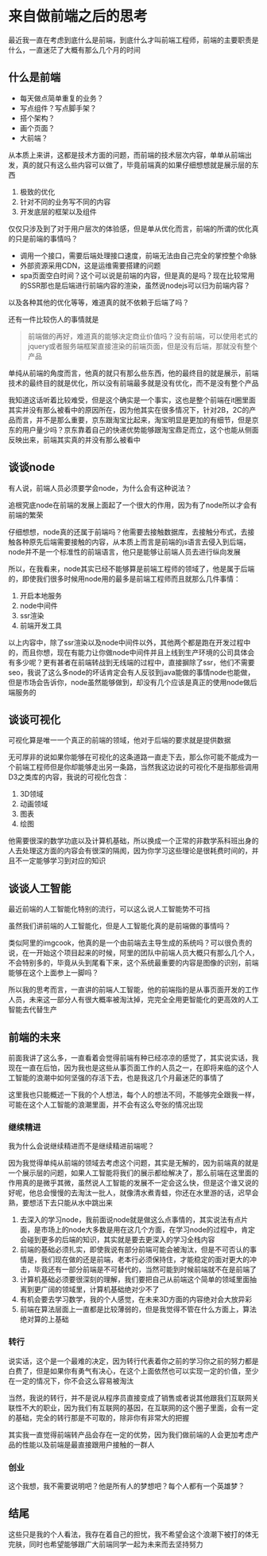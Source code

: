 # 来自做前端之后的思考

最近我一直在考虑到底什么是前端，到底什么才叫前端工程师，前端的主要职责是什么，一直迷茫了大概有那么几个月的时间

## 什么是前端

- 每天做点简单重复的业务？
- 写点组件？写点脚手架？
- 搭个架构？
- 画个页面？
- 大前端？

从本质上来讲，这都是技术方面的问题，而前端的技术层次内容，单单从前端出发，真的就只有这么些内容可以做了，毕竟前端真的如果仔细想想就是展示层的东西

1. 极致的优化
2. 针对不同的业务写不同的内容
3. 开发底层的框架以及组件

仅仅只涉及到了对于用户层次的体验感，但是单从优化而言，前端的所谓的优化真的只是前端的事情吗？

- 调用一个接口，需要后端处理接口速度，前端无法由自己完全的掌控整个命脉
- 外部资源采用CDN，这是运维需要搭建的问题
- spa页面空白时间？这个可以说是前端的内容，但是真的是吗？现在比较常用的SSR那也是后端进行前端内容的渲染，虽然说nodejs可以归为前端内容？

以及各种其他的优化等等，难道真的就不依赖于后端了吗？

还有一件比较伤人的事情就是

> 前端做的再好，难道真的能够决定商业价值吗？没有前端，可以使用老式的jquery或者服务端框架直接渲染的前端页面，但是没有后端，那就没有整个产品

单纯从前端的角度而言，他真的就只有那么些东西，他的最终目的就是展示，前端技术的最终目的就是优化，所以没有前端最多就是没有优化，而不是没有整个产品

我知道这话听着比较难受，但是这个确实是一个事实，这也是整个前端在it圈里面其实并没有那么被看中的原因所在，因为他其实在很多情况下，针对2B，2C的产品而言，并不是那么重要，京东跟淘宝比起来，淘宝明显是更加的有细节，但是京东的用户量少吗？京东靠着自己的快递优势能够跟淘宝鼎足而立，这个也能从侧面反映出来，前端其实真的并没有那么被看中

## 谈谈node

有人说，前端人员必须要学会node，为什么会有这种说法？

追根究底node在前端的发展上面起了一个很大的作用，因为有了node所以才会有前端的繁荣

仔细想想，node真的还属于前端吗？他需要去接触数据库，去接触分布式，去接触各种原先后端需要接触的内容，从本质上而言是前端的js语言去侵入到后端，node并不是一个标准性的前端语言，他只是能够让前端人员去进行纵向发展

所以，在我看来，node其实已经不能够算是前端工程师的领域了，他是属于后端的，即使我们很多时候用node用的最多是前端工程师而且就那么几件事情：

1. 开启本地服务
2. node中间件
3. ssr渲染
4. 前端开发工具

以上内容中，除了ssr渲染以及node中间件以外，其他两个都是跑在开发过程中的，而且你想，现在有能力让你做node中间件并且上线到生产环境的公司具体会有多少呢？更有甚者在前端转战到无线端的过程中，直接摒除了ssr，他们不需要seo，我说了这么多node的坏话肯定会有人反驳到java能做的事情node也能做，但是市场会告诉你，node虽然能够做到，却没有几个应该是真正的使用node做后端服务的

## 谈谈可视化

可视化算是唯一一个真正的前端的领域，他对于后端的要求就是提供数据

无可厚非的说如果你能够在可视化的这条道路一直走下去，那么你可能不能成为一个前端工程师但是你却能够走出另一条路，当然我这边说的可视化不是指那些调用D3之类库的内容，我说的可视化包含：

1. 3D领域
2. 动画领域
3. 图表
4. 绘图

他需要很深的数学功底以及计算机基础，所以换成一个正常的非数学系科班出身的人去处理这方面的内容会有很深的隔阂，因为你学习这些理论是很耗费时间的，并且不一定能够学习到对应的知识

## 谈谈人工智能

最近前端的人工智能化特别的流行，可以这么说人工智能势不可挡

虽然我们讲前端的人工智能化，但是人工智能化真的是前端做的事情吗？

类似阿里的imgcook，他真的是一个由前端去主导生成的系统吗？可以很负责的说，在一开始这个项目起来的时候，阿里的团队中前端人员大概只有那么几个人，不会特别多的，毕竟从头到尾看下来，这个系统最重要的内容是图像的识别，前端能够在这个上面参上一脚吗？

所以我的思考而言，一直讲的前端人工智能，他的前端指的是从事页面开发的工作人员，未来这一部分人有很大概率被淘汰掉，完完全全用更智能化的更高效的人工智能去代替生产

## 前端的未来

前面我讲了这么多，一直看着会觉得前端有种已经凉凉的感觉了，其实说实话，我现在一直在后怕，因为我也是这些从事页面工作的人员之一，在即将来临的这个人工智能的浪潮中如何坚强的存活下去，也是我这几个月最迷茫的事情了

这里我也只能概述一下我的个人想法，每个人的想法不同，不能够完全跟我一样，可能在这个人工智能的浪潮里面，并不会有这么夸张的情况出现

### 继续精进

我为什么会说继续精进而不是继续精进前端呢？

因为我觉得单纯从前端的领域去考虑这个问题，其实是无解的，因为前端真的就是一个展示层的问题，如果人工智能将我们的展示都给解决了，那么前端在这里面的作用真的是微乎其微，虽然说人工智能的发展不一定会这么快，但是这个谁又说的好呢，他总会慢慢的去淘汰一批人，就像清水煮青蛙，你还在水里游的话，迟早会熟，要想活下去只能从水中跳出来

1. 去深入的学习node，我前面说node就是做这么点事情的，其实说法有点片面，是市场上的node大多数是用在这几个方面，在学习node的过程中，肯定会碰到更多的后端的知识，其实就是要去更深入的学习全栈内容
2. 前端的基础必须扎实，即使我说有部分前端可能会被淘汰，但是不可否认的事情是，我们现在做的还是前端，老本行必须保持住，才能稳定的面对更大的冲击，毕竟还有一部分前端是不可替代的，当然可能到时候前端就不在是前端了
3. 计算机基础必须要很深刻的理解，我们要把自己从前端这个简单的领域里面抽离到更广阔的领域里，计算机基础绝对少不了
4. 有机会要去学习数学，我的个人感觉，在未来3D方面的内容绝对会大放异彩
5. 前端在算法层面上一直都是比较薄弱的，但是我觉得不管在什么方面上，算法绝对算的上基础

### 转行

说实话，这个是一个最难的决定，因为转行代表着你之前的学习你之前的努力都是白费了，但是如果你有勇气有决心，在这个上面依然也可以实现一定的价值，至少在一定的情况下，你不会这么容易被淘汰

当然，我说的转行，并不是说从程序员直接变成了销售或者说其他跟我们互联网关联性不大的职业，因为我们有互联网的基因，在互联网的这个圈子里面，会有一定的基础，完全的转行那是不可取的，除非你有非常大的把握

其实我一直觉得前端转产品会存在一定的优势，因为我们做前端的人会更加考虑产品的性能以及前端是最直接跟用户接触的一群人

### 创业

这个我想，我不需要说明吧？他是所有人的梦想吧？每个人都有一个英雄梦？

## 结尾

这些只是我的个人看法，我存在着自己的担忧，我不希望会这个浪潮下被打的体无完肤，同时也希望能够跟广大前端同学一起为未来而去坚持努力
